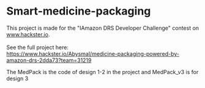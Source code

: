 # Smart-medicine-packaging

This project is made for the "IAmazon DRS Developer Challenge" contest on www.hackster.io.
<br>
<br>
See the full project here:
<br>
https://www.hackster.io/Abysmal/medicine-packaging-powered-by-amazon-drs-2dda73?team=31219

The MedPack is the code of design 1-2 in the project and MedPack_v3 is for design 3
